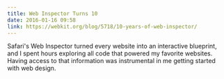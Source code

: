 ```yaml
---
title: Web Inspector Turns 10
date: 2016-01-16 09:58
link: https://webkit.org/blog/5718/10-years-of-web-inspector/
---
```

Safari's Web Inspector turned every website into an interactive blueprint, and I spent hours exploring all code that powered my favorite websites. Having access to that information was instrumental in me getting started with web design. 